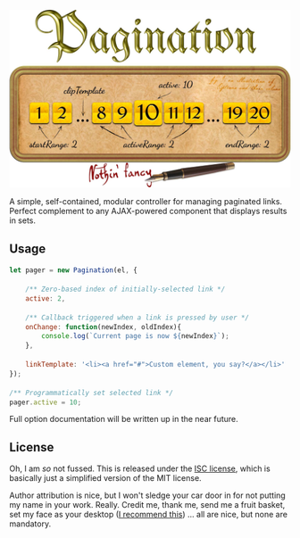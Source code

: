 ![Pagination: Nothin' fancy](banner.jpg)

A simple, self-contained, modular controller for managing paginated links.
Perfect complement to any AJAX-powered component that displays results in sets.


Usage
-----
```js
let pager = new Pagination(el, {
	
	/** Zero-based index of initially-selected link */
	active: 2,
	
	/** Callback triggered when a link is pressed by user */
	onChange: function(newIndex, oldIndex){
		console.log(`Current page is now ${newIndex}`);
	},
	
	linkTemplate: '<li><a href="#">Custom element, you say?</a></li>'
});

/** Programmatically set selected link */
pager.active = 10;
```

Full option documentation will be written up in the near future.


License
-------
Oh, I am *so* not fussed. This is released under the [ISC license](LICENSE.md),
which is basically just a simplified version of the MIT license.

Author attribution is nice, but I won't sledge your car door in for not putting
my name in your work. Really. Credit me, thank me, send me a fruit basket, set
my face as your desktop ([I recommend this](http://i.imgur.com/vpk7mWJ.jpg))
... all are nice, but none are mandatory.
